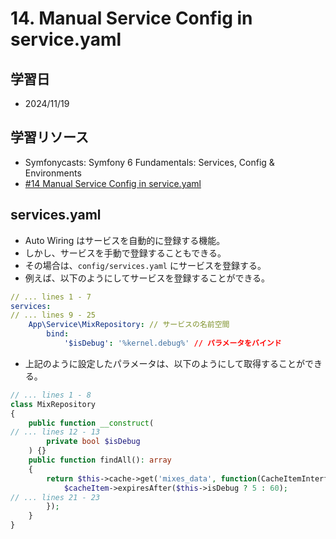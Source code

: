 # 14. Manual Service Config in service.yaml

## 学習日

- 2024/11/19

## 学習リソース

- Symfonycasts: Symfony 6 Fundamentals: Services, Config & Environments
- [#14 Manual Service Config in service.yaml](https://symfonycasts.com/screencast/symfony6-fundamentals/service-config)

## services.yaml

- Auto Wiring はサービスを自動的に登録する機能。
- しかし、サービスを手動で登録することもできる。
- その場合は、`config/services.yaml` にサービスを登録する。
- 例えば、以下のようにしてサービスを登録することができる。

```yaml
// ... lines 1 - 7
services:
// ... lines 9 - 25
    App\Service\MixRepository: // サービスの名前空間
        bind:
            '$isDebug': '%kernel.debug%' // パラメータをバインド
```

- 上記のように設定したパラメータは、以下のようにして取得することができる。

```php
// ... lines 1 - 8
class MixRepository
{
    public function __construct(
// ... lines 12 - 13
        private bool $isDebug
    ) {}
    public function findAll(): array
    {
        return $this->cache->get('mixes_data', function(CacheItemInterface $cacheItem) {
            $cacheItem->expiresAfter($this->isDebug ? 5 : 60);
// ... lines 21 - 23
        });
    }
}
```
